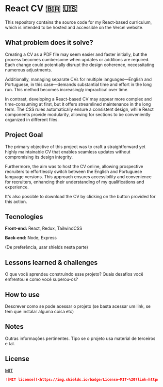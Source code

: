 # React CV 🇧🇷 **🇺🇸**

This repository contains the source code for my React-based curriculum, which is intended to be hosted and accessible on the Vercel website.

## What problem does it solve?

Creating a CV as a PDF file may seem easier and faster initially, but the process becomes cumbersome when updates or additions are required. Each change could potentially disrupt the design coherence, necessitating numerous adjustments.

Additionally, managing separate CVs for multiple languages—English and Portuguese, in this case—demands substantial time and effort in the long run. This method becomes increasingly impractical over time.

In contrast, developing a React-based CV may appear more complex and time-consuming at first, but it offers streamlined maintenance in the long term. The CSS rules automatically ensure a consistent design, while React components provide modularity, allowing for sections to be conveniently organized in different files.

## Project Goal

The primary objective of this project was to craft a straightforward yet highly maintainable CV that enables seamless updates without compromising its design integrity.

Furthermore, the aim was to host the CV online, allowing prospective recruiters to effortlessly switch between the English and Portuguese language versions. This approach ensures accessibility and convenience for recruiters, enhancing their understanding of my qualifications and experience.

It's also possible to download the CV by clicking on the button provided for this action.

## Tecnologies

**Front-end:** React, Redux, TailwindCSS

**Back-end:** Node, Express

(De preferência, usar shields nesta parte)

## Lessons learned & challenges

O que você aprendeu construindo esse projeto? Quais desafios você enfrentou e como você superou-os?

## How to use

Descrever como se pode acessar o projeto (se basta acessar um link, se tem que instalar alguma coisa etc)

## Notes

Outras informações pertinentes. Tipo se o projeto usa material de terceiros e tal.

## **License**

[MIT](https://choosealicense.com/licenses/mit/)

```markdown
![MIT license](<https://img.shields.io/badge/License-MIT-%20?link=https%3A%2F%2Fchoosealicense.com%2Flicenses%2Fmit%2F>)
```
